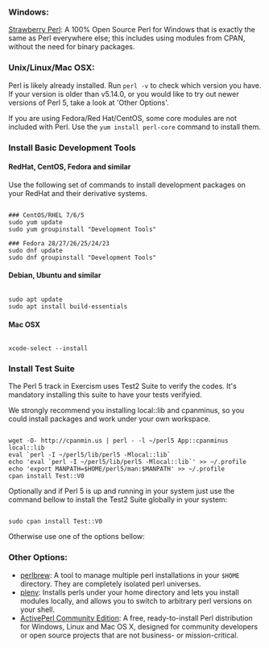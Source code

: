### Windows:
[Strawberry Perl](http://strawberryperl.com/): A 100% Open Source Perl for
Windows that is exactly the same as Perl everywhere else; this includes using
modules from CPAN, without the need for binary packages.

### Unix/Linux/Mac OSX:
Perl is likely already installed. Run `perl -v` to check which version you have.
If your version is older than v5.14.0, or you would like to try out newer versions
of Perl 5, take a look at 'Other Options'.

If you are using Fedora/Red Hat/CentOS, some core modules are not included with Perl.
Use the `yum install perl-core` command to install them.

### Install Basic Development Tools

#### RedHat, CentOS, Fedora and similar

Use the following set of commands to install development packages on your RedHat and their derivative systems.

```shell

### CentOS/RHEL 7/6/5 
sudo yum update
sudo yum groupinstall "Development Tools"

### Fedora 28/27/26/25/24/23 
sudo dnf update
sudo dnf groupinstall "Development Tools"

```

#### Debian, Ubuntu and similar

```shell

sudo apt update
sudo apt install build-essentials

```

#### Mac OSX

```shell

xcode-select --install

```

### Install Test Suite
The Perl 5 track in Exercism uses Test2 Suite to verify the codes. 
It's mandatory installing this suite to have your tests verifyied.


We strongly recommend you installing local::lib and cpanminus, 
so you could install packages and work under your own workspace.
 

```shell

wget -O- http://cpanmin.us | perl - -l ~/perl5 App::cpanminus local::lib
eval `perl -I ~/perl5/lib/perl5 -Mlocal::lib`
echo 'eval `perl -I ~/perl5/lib/perl5 -Mlocal::lib`' >> ~/.profile
echo 'export MANPATH=$HOME/perl5/man:$MANPATH' >> ~/.profile
cpan install Test::V0 

```

Optionally and if Perl 5 is up and running in your system just use 
the command bellow to install the Test2 Suite globally in your system:

```shell

sudo cpan install Test::V0 

```



Otherwise use one of the options bellow:

### Other Options:
* [perlbrew](https://perlbrew.pl/): A tool to manage multiple perl installations
  in your `$HOME` directory. They are completely isolated perl universes.
* [plenv](https://github.com/tokuhirom/plenv): Installs perls under your home
  directory and lets you install modules locally, and allows you to switch to
  arbitrary perl versions on your shell.
* [ActivePerl Community Edition](https://www.activestate.com/activeperl/downloads):
  A free, ready-to-install Perl distribution for Windows, Linux and Mac OS X, designed 
  for community developers or open source projects that are not business- or mission-critical.
